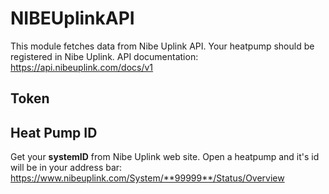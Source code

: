 # NIBEUplinkAPI
This module fetches data from Nibe Uplink API. 
Your heatpump should be registered in Nibe Uplink. 
API documentation: https://api.nibeuplink.com/docs/v1

## Token

## Heat Pump ID
Get your **systemID** from Nibe Uplink web site. 
Open a heatpump and it's id will be in your address bar:
https://www.nibeuplink.com/System/**99999**/Status/Overview
